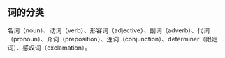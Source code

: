 ## 词的分类

名词（noun）、动词（verb）、形容词（adjective）、副词（adverb）、代词（pronoun）、介词（preposition）、连词（conjunction）、determiner（限定词）、感叹词（exclamation）。
